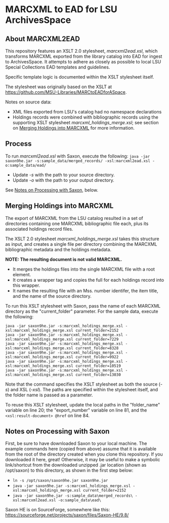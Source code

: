 # MARCXML to EAD for LSU ArchivesSpace

## About MARCXML2EAD

This repository features an XSLT 2.0 stylesheet, _marcxml2ead.xsl_, which transforms MARCXML exported from the library catalog into EAD for ingest to ArchivesSpace. It attempts to adhere as closely as possible to local LSU Special Collections EAD templates and guidelines.

Specific template logic is documented within the XSLT stylesheet itself.

The stylesheet was originally based on the XSLT at https://github.com/MSU-Libraries/MARCtoEADforASpace.  

Notes on source data:

- XML files exported from LSU's catalog had no namespace declarations
- Holdings records were combined with bibliographic records using the supporting XSLT stylesheet _marcxml_holdings_merge.xsl_; see section on [Merging Holdings into MARCXML](#merging-holdings-into-marcxml) for more information.


## Process  

To run _marcxml2ead.xsl_ with Saxon, execute the following:
`java -jar saxon9he.jar -s:sample_data/merged_records/ -xsl:marcxml2ead.xsl -o:sample_data/ead/`

- Update _-s_ with the path to your source directory.
- Update _-o_ with the path to your output directory.

See [Notes on Processing with Saxon](#notes-on-processing-with-saxon), below.


## Merging Holdings into MARCXML  

The export of MARCXML from the LSU catalog resulted in a set of directories containing one MARCXML bibliographic file each, plus its associated holdings record files.

The XSLT 2.0 stylesheet _marcxml_holdings_merge.xsl_ takes this structure as input, and creates a single file per directory combining the MARCXML bibliographic metadata and the holdings metadata.   

__NOTE: The resulting document is not valid MARCXML.__

- It merges the holdings files into the single MARCXML file with a <record> root element.
- It creates a <holdings> wrapper tag and copies the full <record> for each holdings record into this wrapper.
- It names the resulting file with an Mss. number identifer, the item title, and the name of the source directory.

To run this XSLT stylesheet with Saxon, pass the name of each MARCXML directory as the "current_folder" parameter. For the sample data, execute the following:

```
java -jar saxon9he.jar -s:marcxml_holdings_merge.xsl -xsl:marcxml_holdings_merge.xsl current_folder=2152
java -jar saxon9he.jar -s:marcxml_holdings_merge.xsl -xsl:marcxml_holdings_merge.xsl current_folder=7229
java -jar saxon9he.jar -s:marcxml_holdings_merge.xsl -xsl:marcxml_holdings_merge.xsl current_folder=8328
java -jar saxon9he.jar -s:marcxml_holdings_merge.xsl -xsl:marcxml_holdings_merge.xsl current_folder=9922
java -jar saxon9he.jar -s:marcxml_holdings_merge.xsl -xsl:marcxml_holdings_merge.xsl current_folder=10519
java -jar saxon9he.jar -s:marcxml_holdings_merge.xsl -xsl:marcxml_holdings_merge.xsl current_folder=13030
```

Note that the command specifies the XSLT stylesheet as both the source (_-s_) and XSL (_-xsl_). The paths are specified within the stylesheet itself, and the folder name is passed as a parameter.

To reuse this XSLT stylesheet, update the local paths in the "folder_name" variable on line 20; the "export_number" variable on line 81, and the `<xsl:result-document> @href` on line 84.


## Notes on Processing with Saxon

First, be sure to have downloaded Saxon to your local machine. The example commands here (copied from above) assume that it is available from the root of the directory created when you clone this repository. If you downloaded it here, great! Otherwise, it may be useful to make a symbolic link/shortcut from the downloaded unzipped .jar location (shown as /opt/saxon) to this directory, as shown in the first step below:

* `ln -s /opt/saxon/saxon9he.jar saxon9he.jar`
* `java -jar saxon9he.jar -s:marcxml_holdings_merge.xsl -xsl:marcxml_holdings_merge.xsl current_folder=2152`
* `java -jar saxon9he.jar -s:sample_data\merged_records\ -xsl:marcxml2ead.xsl -o:sample_data\ead\`

Saxon HE is on SourceForge, somewhere like this: https://sourceforge.net/projects/saxon/files/Saxon-HE/9.8/
